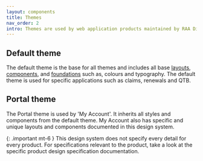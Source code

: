 ```yaml
---
layout: components
title: Themes
nav_order: 2
intro: Themes are used by web application products maintained by RAA Digital.
---
```


## Default theme

The default theme is the base for all themes and includes all base [layouts]({{site.url}}foundations/layouts), [components]({{site.url}}components), and [foundations]({{site.url}}foundations) such as, colours and typography. The default theme is used for specific applications such as claims, renewals and QTB.

## Portal theme

The Portal theme is used by 'My Account'. It inherits all styles and components from the default theme. My Account also has specific and unique layouts and components documented in this design system.

{: .important mt-6 }
This design system does not specify every detail for every product. For specifications relevant to the product, take a look at the specific product design specification documentation.
